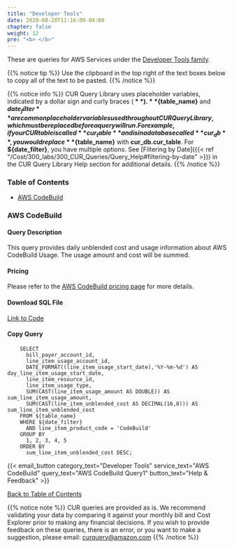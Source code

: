 ```yaml
---
title: "Developer Tools"
date: 2020-08-28T11:16:09-04:00
chapter: false
weight: 12
pre: "<b> </b>"
---
```


These are queries for AWS Services under the [Developer Tools family](https://aws.amazon.com/products/developer-tools/).  

{{% notice tip %}}
Use the clipboard in the top right of the text boxes below to copy all of the text to be pasted.
{{% /notice %}}

{{% notice info %}}
CUR Query Library uses placeholder variables, indicated by a dollar sign and curly braces (**${  }**). **${table_name}** and **${date_filter}** are common placeholder variables used throughout CUR Query Library, which must be replaced before a query will run. For example, if your CUR table is called **cur_table** and is in a database called **cur_db**, you would replace **${table_name}** with **cur_db.cur_table**. For **${date_filter}**, you have multiple options. See [Filtering by Date]({{< ref "/Cost/300_labs/300_CUR_Queries/Query_Help#filtering-by-date" >}}) in the CUR Query Library Help section for additional details.
{{% /notice %}}

### Table of Contents
  * [AWS CodeBuild](#aws-codebuild)


### AWS CodeBuild

#### Query Description
This query provides daily unblended cost and usage information about AWS CodeBuild Usage. The usage amount and cost will be summed.

#### Pricing
Please refer to the [AWS CodeBuild pricing page](https://aws.amazon.com/codebuild/pricing/?nc=sn&loc=3) for more details.

#### Download SQL File
[Link to Code](/Cost/300_CUR_Queries/Code/Developer_Tools/codebuild.sql)

#### Copy Query
```tsql
    SELECT
      bill_payer_account_id,
      line_item_usage_account_id,
      DATE_FORMAT((line_item_usage_start_date),'%Y-%m-%d') AS day_line_item_usage_start_date,
      line_item_resource_id,
      line_item_usage_type,
      SUM(CAST(line_item_usage_amount AS DOUBLE)) AS sum_line_item_usage_amount,
      SUM(CAST(line_item_unblended_cost AS DECIMAL(16,8))) AS sum_line_item_unblended_cost
    FROM ${table_name}
    WHERE ${date_filter}
      AND line_item_product_code = 'CodeBuild'
    GROUP BY
      1, 2, 3, 4, 5
    ORDER BY
      sum_line_item_unblended_cost DESC;
```

{{< email_button category_text="Developer Tools" service_text="AWS CodeBuild" query_text="AWS CodeBuild Query1" button_text="Help & Feedback" >}}

[Back to Table of Contents](#table-of-contents)


{{% notice note %}}
CUR queries are provided as is. We recommend validating your data by comparing it against your monthly bill and Cost Explorer prior to making any financial decisions. If you wish to provide feedback on these queries, there is an error, or you want to make a suggestion, please email: curquery@amazon.com
{{% /notice %}}




